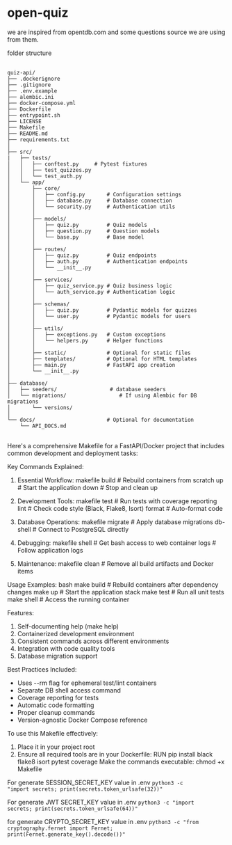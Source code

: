 # open-quiz

we are inspired from opentdb.com
and some questions source we are using from them.

folder structure
<pre lang="markdown"> <code>
quiz-api/
├── .dockerignore
├── .gitignore
├── .env.example
├── alembic.ini
├── docker-compose.yml
├── Dockerfile
├── entrypoint.sh
├── LICENSE
├── Makefile
├── README.md
├── requirements.txt
│
├── src/
|   ├── tests/
│   │   ├── conftest.py     # Pytest fixtures
│   │   ├── test_quizzes.py
│   │   └── test_auth.py
│   └── app/
│       ├── core/
│       │   ├── config.py       # Configuration settings
│       │   ├── database.py     # Database connection
│       │   └── security.py     # Authentication utils
│       │
│       ├── models/
│       │   ├── quiz.py         # Quiz models
│       │   ├── question.py     # Question models
│       │   └── base.py         # Base model
│       │
│       ├── routes/
│       │   ├── quiz.py         # Quiz endpoints
│       │   ├── auth.py         # Authentication endpoints
│       │   └── __init__.py
│       │
│       ├── services/
│       │   ├── quiz_service.py # Quiz business logic
│       │   └── auth_service.py # Authentication logic
│       │
│       ├── schemas/
│       │   ├── quiz.py         # Pydantic models for quizzes
│       │   └── user.py         # Pydantic models for users
│       │
│       ├── utils/
│       │   ├── exceptions.py   # Custom exceptions
│       │   └── helpers.py      # Helper functions
│       │
│       ├── static/             # Optional for static files
│       ├── templates/          # Optional for HTML templates
│       ├── main.py             # FastAPI app creation
│       └── __init__.py
│
├── database/
│   ├── seeders/                 # database seeders
│   └── migrations/                 # If using Alembic for DB migrations
│       └── versions/
│
└── docs/                       # Optional for documentation
    └── API_DOCS.md
</code> </pre>

Here's a comprehensive Makefile for a FastAPI/Docker project that includes common development and deployment tasks:

Key Commands Explained:

1. Essential Workflow:
makefile
build   # Rebuild containers from scratch
up      # Start the application
down    # Stop and clean up

2. Development Tools:
makefile
test    # Run tests with coverage reporting
lint    # Check code style (Black, Flake8, Isort)
format  # Auto-format code

3. Database Operations:
makefile
migrate # Apply database migrations
db-shell # Connect to PostgreSQL directly

4. Debugging:
makefile
shell   # Get bash access to web container
logs    # Follow application logs

5. Maintenance:
makefile
clean   # Remove all build artifacts and Docker items

Usage Examples:
bash
make build  # Rebuild containers after dependency changes
make up     # Start the application stack
make test   # Run all unit tests
make shell  # Access the running container

Features:

1. Self-documenting help (make help)
2. Containerized development environment
3. Consistent commands across different environments
4. Integration with code quality tools
5. Database migration support

Best Practices Included:

* Uses --rm flag for ephemeral test/lint containers
* Separate DB shell access command
* Coverage reporting for tests
* Automatic code formatting
* Proper cleanup commands
* Version-agnostic Docker Compose reference

To use this Makefile effectively:

1. Place it in your project root
2. Ensure all required tools are in your Dockerfile:
 RUN pip install black flake8 isort pytest coverage
 Make the commands executable:
 chmod +x Makefile

For generate SESSION_SECRET_KEY value in .env
<code>python3 -c "import secrets; print(secrets.token_urlsafe(32))"</code>

For generate JWT SECRET_KEY value in .env
<code>python3 -c "import secrets; print(secrets.token_urlsafe(64))"</code>

for generate CRYPTO_SECRET_KEY value in .env
<code>python3 -c "from cryptography.fernet import Fernet; print(Fernet.generate_key().decode())"</code>
